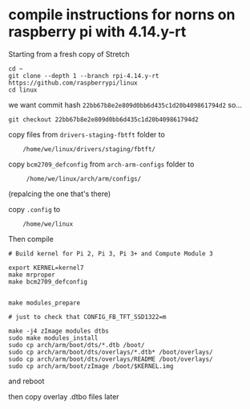 # compile instructions for norns on raspberry pi with 4.14.y-rt

Starting from a fresh copy of Stretch

```
cd ~
git clone --depth 1 --branch rpi-4.14.y-rt https://github.com/raspberrypi/linux
cd linux
```
we want commit hash `22bb67b8e2e809d0bb6d435c1d20b409861794d2` so...
```
git checkout 22bb67b8e2e809d0bb6d435c1d20b409861794d2
```

copy files from `drivers-staging-fbtft` folder to 

```
    /home/we/linux/drivers/staging/fbtft/
```


copy `bcm2709_defconfig` from `arch-arm-configs` folder to 

```
     /home/we/linux/arch/arm/configs/
```

(repalcing the one that's there)

copy `.config` to

```
    /home/we/linux
```



Then compile

```
# Build kernel for Pi 2, Pi 3, Pi 3+ and Compute Module 3
	
export KERNEL=kernel7
make mrproper
make bcm2709_defconfig 


make modules_prepare

# just to check that CONFIG_FB_TFT_SSD1322=m

make -j4 zImage modules dtbs
sudo make modules_install
sudo cp arch/arm/boot/dts/*.dtb /boot/
sudo cp arch/arm/boot/dts/overlays/*.dtb* /boot/overlays/
sudo cp arch/arm/boot/dts/overlays/README /boot/overlays/
sudo cp arch/arm/boot/zImage /boot/$KERNEL.img

```

and reboot

then copy overlay .dtbo files later
